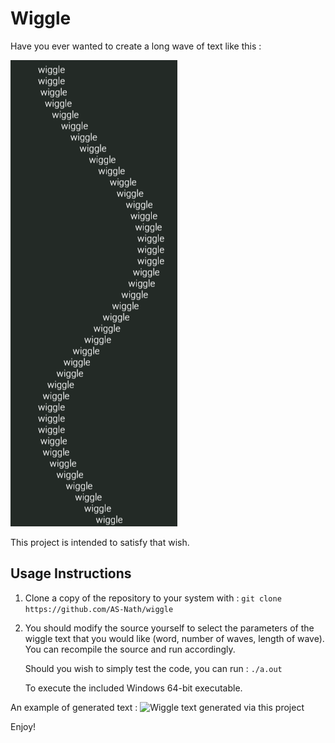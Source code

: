 # Wiggle

Have you ever wanted to create a long wave of text like this : 

![An image of text printed in a wave pattern.](images/default.png)

This project is intended to satisfy that wish. 

## Usage Instructions
1. Clone a copy of the repository to your system with :
   ```git clone https://github.com/AS-Nath/wiggle```

2. You should modify the source yourself to select the parameters of the wiggle text that you would like (word, number of waves, length of wave). You can recompile the source and run accordingly.

   Should you wish to simply test the code, you can run : 
   ```./a.out```

   To execute the included Windows 64-bit executable.

An example of generated text : 
![Wiggle text generated via this project](images/custom.png)

Enjoy!